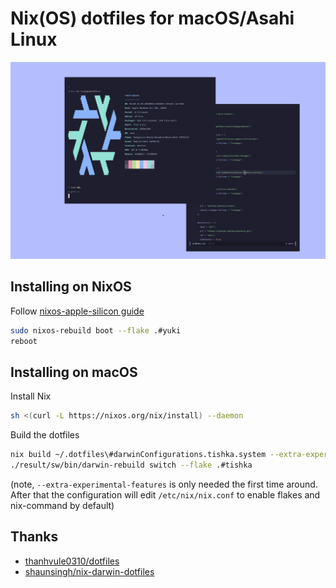 # Nix(OS) dotfiles for macOS/Asahi Linux

![screenshot](./screenshot.png)

## Installing on NixOS

Follow [nixos-apple-silicon guide](https://github.com/tpwrules/nixos-apple-silicon/tree/main/docs/uefi-standalone.md)

```bash
sudo nixos-rebuild boot --flake .#yuki
reboot
```

## Installing on macOS

Install Nix

```bash
sh <(curl -L https://nixos.org/nix/install) --daemon
```

Build the dotfiles

```bash
nix build ~/.dotfiles\#darwinConfigurations.tishka.system --extra-experimental-features nix-command --extra-experimental-features flakes
./result/sw/bin/darwin-rebuild switch --flake .#tishka
```

(note, `--extra-experimental-features` is only needed the first time around. After that the configuration will edit `/etc/nix/nix.conf` to enable flakes and nix-command by default)

## Thanks

- [thanhvule0310/dotfiles](https://github.com/thanhvule0310/dotfiles)
- [shaunsingh/nix-darwin-dotfiles](https://github.com/shaunsingh/nix-darwin-dotfiles)
